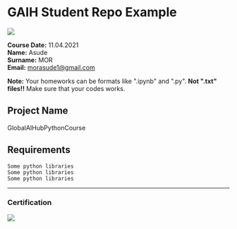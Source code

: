 # GAIH Student Repo Example
![](img/newlogo.png)

**Course Date:** 11.04.2021  
**Name:** Asude  
**Surname:** MOR    
**Email:** morasude1@gmail.com  

**Note:** Your homeworks can be formats like ".ipynb" and ".py". **Not ".txt" files!!** Make sure that your codes works.  

## Project Name
GlobalAIHubPythonCourse

## Requirements
```
Some python libraries
Some python libraries
Some python libraries
```
---

### Certification
![](img/TopLearnerCertificate.png)

